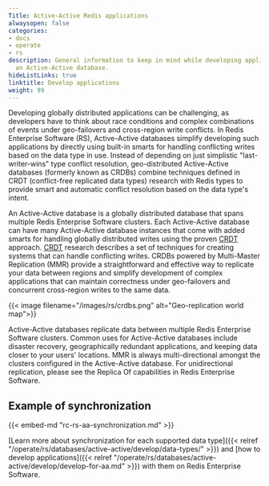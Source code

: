 ```yaml
---
Title: Active-Active Redis applications
alwaysopen: false
categories:
- docs
- operate
- rs
description: General information to keep in mind while developing applications for
  an Active-Active database.
hideListLinks: true
linktitle: Develop applications
weight: 99
---
```

Developing globally distributed applications can be challenging, as
developers have to think about race conditions and complex combinations
of events under geo-failovers and cross-region write conflicts. In Redis Enterprise Software (RS), Active-Active databases
simplify developing such applications by directly using built-in smarts
for handling conflicting writes based on the data type in use. Instead
of depending on just simplistic "last-writer-wins" type conflict
resolution, geo-distributed Active-Active databases (formerly known as CRDBs) combine techniques defined in CRDT
(conflict-free replicated data types) research with Redis types to
provide smart and automatic conflict resolution based on the data type's
intent.

An Active-Active database is a globally distributed database that spans multiple Redis
Enterprise Software clusters. Each Active-Active database can have many Active-Active database instances
that come with added smarts for handling globally distributed writes
using the proven
[CRDT](https://en.wikipedia.org/wiki/Conflict-free_replicated_data_type)
approach.
[CRDT](https://en.wikipedia.org/wiki/Conflict-free_replicated_data_type)
research describes a set of techniques for creating systems that can
handle conflicting writes. CRDBs powered by Multi-Master Replication
(MMR) provide a straightforward and effective way to replicate your
data between regions and simplify development of complex applications
that can maintain correctness under geo-failovers and concurrent
cross-region writes to the same data.

{{< image filename="/images/rs/crdbs.png" alt="Geo-replication world map">}}

Active-Active databases replicate data between multiple Redis Enterprise Software
clusters. Common uses for Active-Active databases include disaster recovery,
geographically redundant applications, and keeping data closer to your
users' locations. MMR is always multi-directional amongst the clusters
configured in the Active-Active database. For unidirectional replication, please see the
Replica Of capabilities in Redis Enterprise Software.

## Example of synchronization

{{< embed-md "rc-rs-aa-synchronization.md" >}}

[Learn more about
synchronization for
each supported data type]({{< relref "/operate/rs/databases/active-active/develop/data-types/" >}}) and [how to develop applications]({{< relref "/operate/rs/databases/active-active/develop/develop-for-aa.md" >}}) with them on Redis Enterprise Software.
